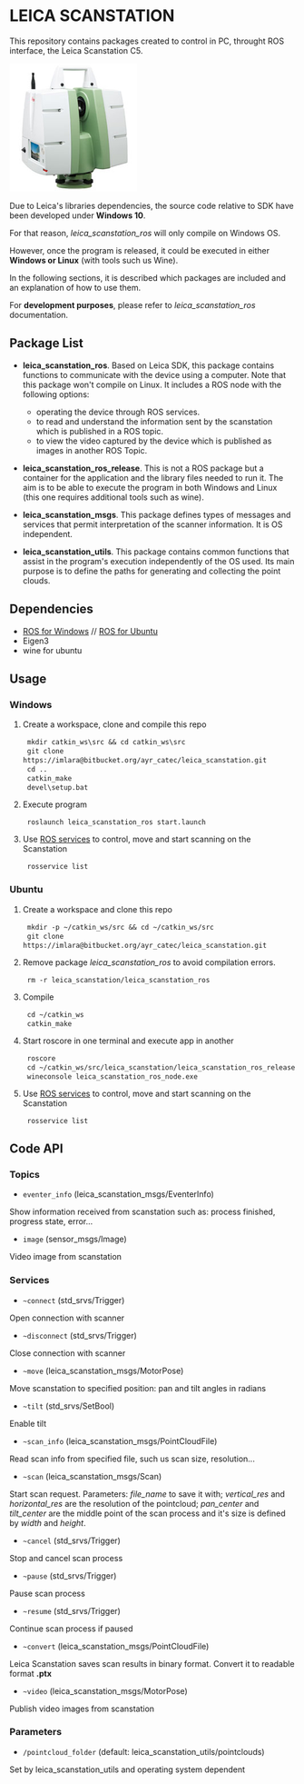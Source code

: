 # LEICA SCANSTATION

This repository contains packages created to control in PC, throught ROS interface, the Leica Scanstation C5. 

![leica](scanstationC5.jpg)

Due to Leica's libraries dependencies, the source code relative to SDK have been developed under **Windows 10**. 

For that reason, *leica_scanstation_ros* will only compile on Windows OS.

However, once the program is released, it could be executed in either **Windows or Linux** (with tools such us Wine).

In the following sections, it is described which packages are included and an explanation of how to use them.

For **development purposes**, please refer to *leica_scanstation_ros* documentation. 

## Package List
- **leica_scanstation_ros**. Based on Leica SDK, this package contains functions to communicate with the device using a computer. Note that this package won't compile on Linux. It includes a ROS node with the following options:
    - operating the device through ROS services. 
    - to read and understand the information sent by the scanstation which is published in a ROS topic. 
    - to view the video captured by the device which is published as images in another ROS Topic.

- **leica_scanstation_ros_release**. This is not a ROS package but a container for the application and the library files needed to run it. The aim is to be able to execute the program in both Windows and Linux (this one requires additional tools such as wine).

- **leica_scanstation_msgs**. This package defines types of messages and services that permit interpretation of the scanner information.
It is OS independent.

- **leica_scanstation_utils**. This package contains common functions that assist in the program's execution independently of the OS used. Its main purpose is to define the paths for generating and collecting the point clouds. 


## Dependencies 
- [ROS for Windows](http://wiki.ros.org/Installation/Windows) // [ROS for Ubuntu](http://wiki.ros.org/Installation/Ubuntu)
- Eigen3
- wine for ubuntu

## Usage
### Windows
1. Create a workspace, clone and compile this repo

        mkdir catkin_ws\src && cd catkin_ws\src
        git clone https://imlara@bitbucket.org/ayr_catec/leica_scanstation.git
        cd ..
        catkin_make
        devel\setup.bat

2. Execute program

        roslaunch leica_scanstation_ros start.launch

3. Use [ROS services](#code-api) to control, move and start scanning on the Scanstation

        rosservice list

### Ubuntu
1. Create a workspace and clone this repo

        mkdir -p ~/catkin_ws/src && cd ~/catkin_ws/src
        git clone https://imlara@bitbucket.org/ayr_catec/leica_scanstation.git

2. Remove package *leica_scanstation_ros* to avoid compilation errors.

        rm -r leica_scanstation/leica_scanstation_ros

4. Compile

        cd ~/catkin_ws
        catkin_make

5. Start roscore in one terminal and execute app in another

        roscore
        cd ~/catkin_ws/src/leica_scanstation/leica_scanstation_ros_release
        wineconsole leica_scanstation_ros_node.exe

6. Use [ROS services](#code-api) to control, move and start scanning on the Scanstation

        rosservice list

## Code API
### Topics
- `eventer_info` (leica_scanstation_msgs/EventerInfo)

Show information received from scanstation such as: process finished, progress state, error...

- `image` (sensor_msgs/Image)

Video image from scanstation

### Services
- `~connect` (std_srvs/Trigger)
        
Open connection with scanner

- `~disconnect` (std_srvs/Trigger)
        
Close connection with scanner

- `~move` (leica_scanstation_msgs/MotorPose)

Move scanstation to specified position: pan and tilt angles in radians

- `~tilt` (std_srvs/SetBool)

Enable tilt

- `~scan_info` (leica_scanstation_msgs/PointCloudFile)

Read scan info from specified file, such us scan size, resolution...

- `~scan` (leica_scanstation_msgs/Scan)

Start scan request. Parameters: *file_name* to save it with; *vertical_res* and *horizontal_res* are the resolution of the pointcloud; *pan_center* and *tilt_center* are the middle point of the scan process and it's size is defined by *width* and *height*.

- `~cancel` (std_srvs/Trigger)

Stop and cancel scan process

- `~pause` (std_srvs/Trigger)

Pause scan process

- `~resume` (std_srvs/Trigger)

Continue scan process if paused

- `~convert` (leica_scanstation_msgs/PointCloudFile)

Leica Scanstation saves scan results in binary format. Convert it to readable format **.ptx**

- `~video` (leica_scanstation_msgs/MotorPose)

Publish video images from scanstation

### Parameters
- `/pointcloud_folder` (default: leica_scanstation_utils/pointclouds)

Set by leica_scanstation_utils and operating system dependent
